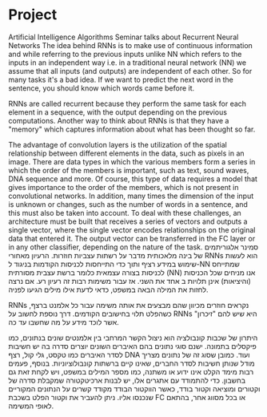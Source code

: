 # Project
Artificial Intelligence Algorithms Seminar talks about Recurrent Neural Networks
The idea behind RNNs is to make use of continuous information and while referring to the previous inputs unlike NN which refers to the inputs in an independent way i.e. in a traditional neural network (NN) we assume that all inputs (and outputs) are independent of each other. So for many tasks it's a bad idea. If we want to predict the next word in the sentence, you should know which words came before it.

  RNNs are called recurrent because they perform the same task for each element in a sequence, with the output depending on the previous computations. Another way to think about RNNs is that they have a "memory" which captures information about what has been thought so far.

The advantage of convolution layers is the utilization of the spatial relationship between different elements in the data, such as pixels in an image. There are data types in which the various members form a series in which the order of the members is important, such as text, sound waves, DNA sequence and more. Of course, this type of data requires a model that gives importance to the order of the members, which is not present in convolutional networks. In addition, many times the dimension of the input is unknown or changes, such as the number of words in a sentence, and this must also be taken into account. To deal with these challenges, an architecture must be built that receives a series of vectors and outputs a single vector, where the single vector encodes relationships on the original data that entered it. The output vector can be transferred in the FC layer or in any other classifier, depending on the nature of the task.
סמינר אלגוריתמים של בינה מלאכותית מדבר על רשתות עצביות חוזרות.
הרעיון מאחורי RNNs הוא לעשות שימוש במידע רציף ותוך כדי התייחסות לכניסות הקודמות בניגוד ל-NN שמתייחס לכניסות בצורה עצמאית כלומר ברשת עצבית מסורתית (NN) אנו מניחים שכל הכניסות (והיציאות) אינן תלויות ב אחד את השני. אז עבור משימות רבות זה רעיון רע. אם נרצה לחזות את המילה הבאה במשפט, כדאי לדעת אילו מילים הגיעו לפניה.

   RNNs נקראים חוזרים מכיוון שהם מבצעים את אותה משימה עבור כל אלמנט ברצף, כשהפלט תלוי בחישובים הקודמים. דרך נוספת לחשוב על RNNs היא שיש להם "זיכרון" אשר לוכד מידע על מה שחשבו עד כה.

היתרון של שכבות קונבולציה הוא ניצול הקשר המרחבי בין אלמנטים שונים בנתונים, כמו פיקסלים בתמונה. ישנם סוגי נתונים בהם האיברים השונים יוצרים סדרה בה יש חשיבות לסדר האיברים כמו טקסט, גלי קול, רצף DNA ועוד. כמובן שסוג זה של נתונים מצריך מודל שנותן חשיבות לסדר החברים, שאינו קיים ברשתות קונבולוציוניות. בנוסף, פעמים רבות מימד הקלט אינו ידוע או משתנה, כמו מספר המילים במשפט, ויש לקחת זאת גם בחשבון. כדי להתמודד עם אתגרים אלו, יש לבנות ארכיטקטורה שמקבלת סדרה של וקטורים ומוציאה וקטור בודד, כאשר הווקטור הבודד מקודד קשרים על הנתונים המקוריים שנכנסו אליו. ניתן להעביר את וקטור הפלט בשכבת FC או בכל מסווג אחר, בהתאם לאופי המשימה.
